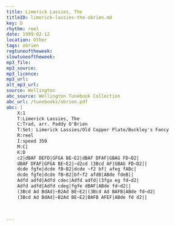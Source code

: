 ```yaml
---
title: Limerick Lassies, The
titleID: limerick-lassies-the-obrien.md
key: D
rhythm: reel
date: 1999-02-12
location: Other
tags: obrien
regtuneoftheweek:
slowtuneoftheweek:
mp3_file:
mp3_source:
mp3_licence:
mp3_url:
alt_mp3_url:
source: Wellington
abc_source: Wellington Tunebook Collection
abc_url: /tunebooks/obrien.pdf
abc: |
    X:1
    T:Limerick Lassies, The
    C:Trad, arr. Paddy O'Brien
    T:Set: Limerick Lassies/Old Copper Plate/Buckley's Fancy
    R:reel
    I:speed 350
    M:C|
    K:D
    c2|dBAF DEFD|GFGA BE~E2|dBAF DFAF|GBAG FD~D2|
    dBAF DFAF|GFGA BE~E2|~d2cd (3Bcd AF|GBAG FD~D2||
    dcde fgfe|dcde fB~B2|dcde ~f2 bf| afeg fABc|
    dcde fgfe|dcde fB~B2|bf~f2 afdB|ABde fdeB||
    Adfd adfd|Adfd cdec|Adfd adfd|(3fga eg fd~d2|
    Adfd adfd|Adfd cdeg|fgfe dBAF|ABde fd~d2||
    (3Bcd Ad BdAd|~B2Ad BE~E2|(3Bcd Ad BAFB|ABde fd~d2|
    (3Bcd Ad BdAd|~B2Ad BE~E2|BAFB AFEF|ABde fd d2||
    
    

---
```

